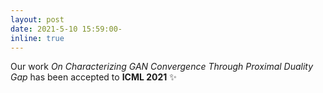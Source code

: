 ```yaml
---
layout: post
date: 2021-5-10 15:59:00-
inline: true
---
```


Our work *On Characterizing GAN Convergence Through Proximal Duality Gap* has been accepted to **ICML 2021** :sparkles: